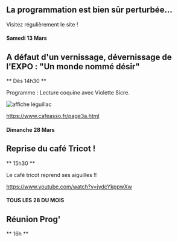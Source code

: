 
<!-- Exemple:

#### mardi 10 mars
## Café Oc.
** A partir de 18h30 **  
Où l'on partage <del>un bon repas à 8 €</del> tout en bavardant en occitan...   
__En auberge espagnole ! ! !__  
Chasdun pòrta son minjat e n'um boira tot aquò. Chacun apporte son repas et on mélange le tout. 
 [>>>> SOYEZ BENEVOLE,CLIQUEZ ICI<<<](http://www.date.marsnet.org/zqqlm9esy2sd2tfo)

fin exemple -->


## La programmation est bien sûr perturbée...
Visitez régulièrement le site !



#### Samedi 13 Mars

## A défaut d'un vernissage, dévernissage de l'EXPO : "Un monde nommé désir"
** Dès 14h30 **

Programme :
Lecture coquine avec Violette Sicre.

![affiche léguillac](https://user-images.githubusercontent.com/77194514/109545359-0ffa2900-7ac9-11eb-9cbb-c171437750b2.jpg)

https://www.cafeasso.fr/page3a.html

#### Dimanche 28 Mars

## Reprise du café Tricot !
** 15h30 ** 

Le café tricot reprend ses aiguilles !!

https://www.youtube.com/watch?v=jydcYkppwXw


#### TOUS LES 28 DU MOIS

## Réunion Prog'
** 16h **
